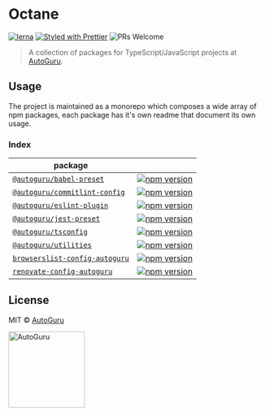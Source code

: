 # Octane

[![lerna](https://img.shields.io/badge/maintained%20with-lerna-cc00ff.svg?style=flat-square)](https://lernajs.io/)
[![Styled with Prettier](https://img.shields.io/badge/styled%20with-prettier-ff69b4.svg?style=flat-square)](https://github.com/prettier/prettier)
![PRs Welcome](https://img.shields.io/badge/PRs-welcome-brightgreen.svg?style=flat-square)

> A collection of packages for TypeScript/JavaScript projects at
> [AutoGuru](https://www.autoguru.com.au/).

## Usage

The project is maintained as a monorepo which composes a wide array of npm
packages, each package has it's own readme that document its own usage.

### Index

| package                                                        |                                                                                                                                                                                                     |
| -------------------------------------------------------------- | --------------------------------------------------------------------------------------------------------------------------------------------------------------------------------------------------- |
| [`@autoguru/babel-preset`](packages/babel-preset)              | [![npm version](http://img.shields.io/npm/v/@autoguru/babel-preset.svg?style=flat-square)](https://npmjs.org/package/@autoguru/babel-preset 'View @autoguru/babel-preset on npm')                   |
| [`@autoguru/commitlint-config`](packages/commitlint-config)    | [![npm version](http://img.shields.io/npm/v/@autoguru/commitlint-config.svg?style=flat-square)](https://npmjs.org/package/@autoguru/commitlint-config 'View @autoguru/commitlint-config on npm')    |
| [`@autoguru/eslint-plugin`](packages/eslint-plugin)            | [![npm version](http://img.shields.io/npm/v/@autoguru/eslint-plugin.svg?style=flat-square)](https://npmjs.org/package/@autoguru/eslint-plugin 'View @autoguru/eslint-plugin on npm')                |
| [`@autoguru/jest-preset`](packages/jest-preset)                | [![npm version](http://img.shields.io/npm/v/@autoguru/jest-preset.svg?style=flat-square)](https://npmjs.org/package/@autoguru/jest-preset 'View @autoguru/jest-preset on npm')                      |
| [`@autoguru/tsconfig`](packages/tsconfig)                      | [![npm version](http://img.shields.io/npm/v/@autoguru/tsconfig.svg?style=flat-square)](https://npmjs.org/package/@autoguru/tsconfig 'View @autoguru/tsconfig on npm')                               |
| [`@autoguru/utilities`](packages/utilities)                    | [![npm version](http://img.shields.io/npm/v/@autoguru/utilities.svg?style=flat-square)](https://npmjs.org/package/@autoguru/utilities 'View @autoguru/utilities on npm')                            |
| [`browserslist-config-autoguru`](packages/browserslist-config) | [![npm version](http://img.shields.io/npm/v/browserslist-config-autoguru.svg?style=flat-square)](https://npmjs.org/package/browserslist-config-autoguru 'View browserslist-config-autoguru on npm') |
| [`renovate-config-autoguru`](packages/renovate-config)         | [![npm version](http://img.shields.io/npm/v/renovate-config-autoguru.svg?style=flat-square)](https://npmjs.org/package/renovate-config-autoguru 'View renovate-config-autoguru on npm')             |

## License

MIT &copy; [AutoGuru](https://www.autoguru.com.au/)

<a href="http://www.autoguru.com.au/"><img src="https://cdn.autoguru.com.au/images/logos/autoguru.svg" alt="AutoGuru" width="150" /></a>
